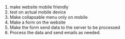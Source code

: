 1. make website mobile friendly
2. test on actual mobile device
3. Make collapsable menu only on mobile
4. Make a form on the website
5. Make the form send data to the server to be processed
6. Process the data and send emails as needed.  